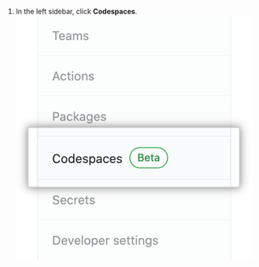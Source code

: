 1. In the left sidebar, click **Codespaces**.
!["Codespaces" tab in left sidebar](/assets/images/help/organizations/codespaces-sidebar-tab.png)
